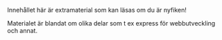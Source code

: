 Innehållet här är extramaterial som kan läsas om du är nyfiken!

Materialet är blandat om olika delar som t ex express för webbutveckling och annat.

